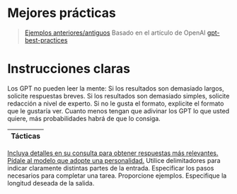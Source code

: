 # Mejores prácticas

> [Ejemplos anteriores/antiguos](../ejemplosAntiguos.md)
> Basado en el artículo de OpenAI [gpt-best-practices](https://platform.openai.com/docs/guides/gpt-best-practices)

# Instrucciones claras

Los GPT no pueden leer la mente: Si los resultados son demasiado largos, solicite respuestas breves. Si los resultados son demasiado simples, solicite redacción a nivel de experto. Si no le gusta el formato, explicite el formato que le gustaría ver. Cuanto menos tengan que adivinar los GPT lo que usted quiere, más probabilidades habrá de que lo consiga.

|Tácticas|
|-|
[Incluya detalles en su consulta para obtener respuestas más relevantes.](incluyaDetalles.md)
[Pídale al modelo que adopte una personalidad.](adoptarPersonalidad.md)
Utilice delimitadores para indicar claramente distintas partes de la entrada.
Especificar los pasos necesarios para completar una tarea.
Proporcione ejemplos.
Especifique la longitud deseada de la salida.


